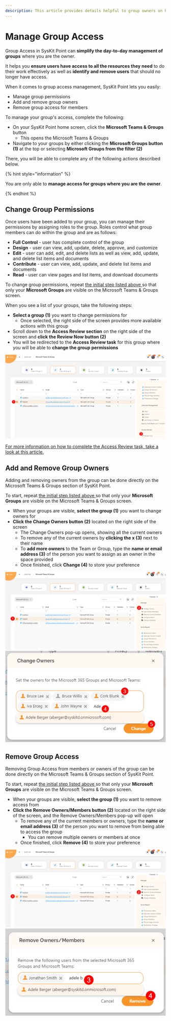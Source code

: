 ```yaml
---
description: This article provides details helpful to group owners on how to Manage Group Access.
---
```


# Manage Group Access

Group Access in SysKit Point can **simplify the day-to-day management of groups** where you are the owner. 

It helps you **ensure users have access to all the resources they need** to do their work effectively as well as **identify and remove users** that should no longer have access. 

When it comes to group access management, SysKit Point lets you easily:
 * Manage group permissions
 * Add and remove group owners
 * Remove group access for members

To manage your group's access, complete the following: 

* On your SysKit Point home screen, click the **Microsoft Teams & Groups** button
  * This opens the Microsoft Teams & Groups
* Navigate to your groups by either clicking the **Microsoft Groups button (1)** at the top or selecting **Microsoft Groups from the filter (2)**

There, you will be able to complete any of the following actions described below. 


{% hint style="information" %}

You are only able to **manage access for groups where you are the owner**.

{% endhint %}

## Change Group Permissions

Once users have been added to your group, you can manage their permissions by assigning roles to the group. Roles control what group members can do within the group and are as follows: 
  * **Full Control** - user has complete control of the group
  * **Design** - user can view, add, update, delete, approve, and customize
  * **Edit** - user can add, edit, and delete lists as well as view, add, update, and delete list items and documents
  * **Contribute** - user can view, add, update, and delete list items and documents
  * **Read** - user can view pages and list items, and download documents

To change group permissions, repeat [the initial step listed above ](#manage-group-access) so that only your **Microsoft Groups** are visible on the Microsoft Teams & Groups screen. 

When you see a list of your groups, take the following steps:

 * **Select a group (1)** you want to change permissions for
   * Once selected, the right side of the screen provides more available actions with this group
 * Scroll down to the **Access Review section** on the right side of the screen and **click the Review Now button (2)**
 * You will be redirected to the **Access Review task** for this group where you will be able to **change the group permissions**

![Change Group Permissions](../.gitbook/assets/manage-group-access_change-group-permissions.png)

[For more information on how to complete the Access Review task, take a look at this article.](../point-collaborators/access-review.md)


## Add and Remove Group Owners

Adding and removing owners from the group can be done directly on the Microsoft Teams & Groups section of SysKit Point. 

To start, repeat [the initial step listed above ](#manage-group-access) so that only your **Microsoft Groups** are visible on the Microsoft Teams & Groups screen. 

  * When your groups are visible, **select the group (1)** you want to change owners for
* **Click the Change Owners button (2)** located on the right side of the screen
    * The Change Owners pop-up opens, showing all the current owners
  * To remove any of the current owners by **clicking the x (3)** next to their name
  * To **add more owners** to the Team or Group, type the **name or email address (3)** of the person you want to assign as an owner in the space provided
  * Once finished, click **Change (4)** to store your preference

![Add and Remove Group Owners](../.gitbook/assets/manage-group-access_add-remove-group-owners.png)
![Add and Remove Group Owners Selection Step](../.gitbook/assets/manage-group-access_add-remove-group-owners-selection.png)

## Remove Group Access

Removing Group Access from members or owners of the group can be done directly on the Microsoft Teams & Groups section of SysKit Point. 

To start, repeat [the initial step listed above ](#manage-group-access) so that only your **Microsoft Groups** are visible on the Microsoft Teams & Groups screen. 

  * When your groups are visible, **select the group (1)** you want to remove access from
* **Click the Remove Owners/Members button (2)** located on the right side of the screen, and the Remove Owners/Members pop-up will open
  * To remove any of the current members or owners, type the **name or email address (3)** of the person you want to remove from being able to access the group
    * You can remove multiple owners or members at once
  * Once finished, click **Remove (4)** to store your preference

![Remove Group Access](../.gitbook/assets/manage-group-access_remove-group-access.png)
![Remove Owners or Members](../.gitbook/assets/manage-group-access_remove-group-access-owners-members.png)